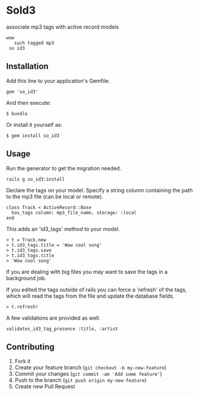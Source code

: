 # SoId3

associate mp3 tags with active record models

```
wow
   such tagged mp3
 so id3
```

## Installation

Add this line to your application's Gemfile:

    gem 'so_id3'

And then execute:

    $ bundle

Or install it yourself as:

    $ gem install so_id3

## Usage

Run the generator to get the migration needed.

```
rails g so_id3:install
```

Declare the tags on your model. Specify a string column containing the path to
the mp3 file (can be local or remote).
```
class Track < ActiveRecord::Base
  has_tags column: mp3_file_name, storage: :local
end
```

This adds an 'id3_tags' method to your model.

```
> t = Track.new
> t.id3_tags.title = 'Wow cool song'
> t.id3_tags.save
> t.id3_tags.title
> 'Wow cool song'
```

If you are dealing with big files you may want to save the tags in a background
job.

If you edited the tags outside of rails you can force a 'refresh' of the tags,
which will read the tags from the file and update the database fields.

```
> t.refresh!
```

A few validations are provided as well.

```
validates_id3_tag_presence :title, :artist
```

## Contributing

1. Fork it
2. Create your feature branch (`git checkout -b my-new-feature`)
3. Commit your changes (`git commit -am 'Add some feature'`)
4. Push to the branch (`git push origin my-new-feature`)
5. Create new Pull Request
